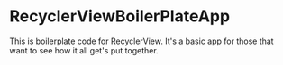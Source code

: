 # RecyclerViewBoilerPlateApp
This is boilerplate code for RecyclerView.  It's a basic app for those that want to see how it all get's put together.
